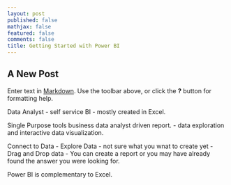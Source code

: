 ```yaml
---
layout: post
published: false
mathjax: false
featured: false
comments: false
title: Getting Started with Power BI
---
```

## A New Post

Enter text in [Markdown](http://daringfireball.net/projects/markdown/). Use the toolbar above, or click the **?** button for formatting help.

Data Analyst - self service BI - mostly created in Excel.

Single Purpose tools business data analyst driven report. - data exploration and interactive data visualization.

Connect to Data - Explore Data - not sure what you wnat to create yet - Drag and Drop data - You can create a report or you may have already found the answer you were looking for.

Power BI is complementary to Excel.
